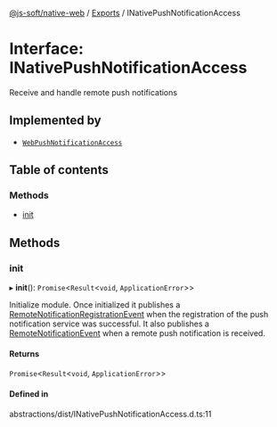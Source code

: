 [@js-soft/native-web](../README.md) / [Exports](../modules.md) / INativePushNotificationAccess

# Interface: INativePushNotificationAccess

Receive and handle remote push notifications

## Implemented by

- [`WebPushNotificationAccess`](../classes/WebPushNotificationAccess.md)

## Table of contents

### Methods

- [init](INativePushNotificationAccess.md#init)

## Methods

### init

▸ **init**(): `Promise`<`Result`<`void`, `ApplicationError`\>\>

Initialize module.
Once initialized it publishes a [RemoteNotificationRegistrationEvent](../classes/RemoteNotificationRegistrationEvent.md) when the registration of the push notification service was successful.
It also publishes a [RemoteNotificationEvent](../classes/RemoteNotificationEvent.md) when a remote push notification is received.

#### Returns

`Promise`<`Result`<`void`, `ApplicationError`\>\>

#### Defined in

abstractions/dist/INativePushNotificationAccess.d.ts:11
